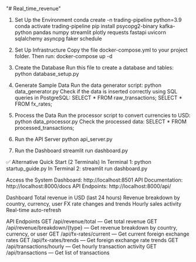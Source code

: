 "# Real_time_revenue" 
1. Set Up the Environment
    conda create -n trading-pipeline python=3.9  
    conda activate trading-pipeline
    pip install psycopg2-binary kafka-python pandas numpy streamlit plotly requests fastapi uvicorn sqlalchemy asyncpg faker schedule

2. Set Up Infrastructure
    Copy the file docker-compose.yml to your project folder.
    Then run:
    docker-compose up -d
  
3. Create the Database
    Run this file to create a database and tables:
    python database_setup.py

4. Generate Sample Data
    Run the data generator script:
    python data_generator.py
   Check if the data is inserted correctly using SQL queries in PostgreSQL:
    SELECT * FROM raw_transactions;
    SELECT * FROM fx_rates;

5. Process the Data
    Run the processor script to convert currencies to USD:
      python data_processor.py
    Check the processed data:
      SELECT * FROM processed_transactions;

6. Run the API Server
    python api_server.py

7. Run the Dashboard
    streamlit run dashboard.py

✅ Alternative Quick Start (2 Terminals)
In Terminal 1:
  python startup_guide.py
In Terminal 2:
  streamlit run dashboard.py
  

Access the System
Dashboard: http://localhost:8501
API Documentation: http://localhost:8000/docs
API Endpoints: http://localhost:8000/api/

Dashboard
Total revenue in USD (last 24 hours)
Revenue breakdown by country, currency, user
FX rate changes and trends
Hourly sales activity
Real-time auto-refresh

API Endpoints
GET /api/revenue/total — Get total revenue
GET /api/revenue/breakdown/{type} — Get revenue breakdown by country, currency, or user
GET /api/fx-rates/current — Get current foreign exchange rates
GET /api/fx-rates/trends — Get foreign exchange rate trends
GET /api/transactions/hourly — Get hourly transaction activity
GET /api/transactions — Get list of transactions
